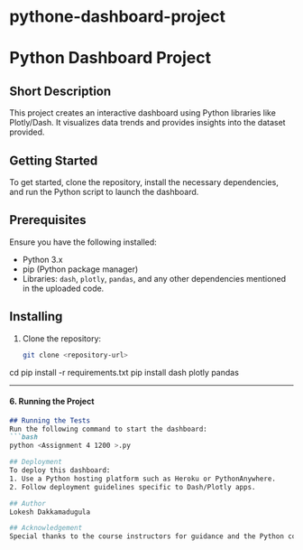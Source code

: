 # pythone-dashboard-project
# Python Dashboard Project


## Short Description
This project creates an interactive dashboard using Python libraries like Plotly/Dash. It visualizes data trends and provides insights into the dataset provided.

## Getting Started
To get started, clone the repository, install the necessary dependencies, and run the Python script to launch the dashboard.

## Prerequisites
Ensure you have the following installed:
- Python 3.x
- pip (Python package manager)
- Libraries: `dash`, `plotly`, `pandas`, and any other dependencies mentioned in the uploaded code.

## Installing
1. Clone the repository:
   ```bash
   git clone <repository-url>
cd <repository-name>
pip install -r requirements.txt
pip install dash plotly pandas

---

#### **6. Running the Project**
```markdown
## Running the Tests
Run the following command to start the dashboard:
```bash
python <Assignment 4 1200 >.py

## Deployment
To deploy this dashboard:
1. Use a Python hosting platform such as Heroku or PythonAnywhere.
2. Follow deployment guidelines specific to Dash/Plotly apps.

## Author
Lokesh Dakkamadugula

## Acknowledgement
Special thanks to the course instructors for guidance and the Python community for providing excellent libraries.




